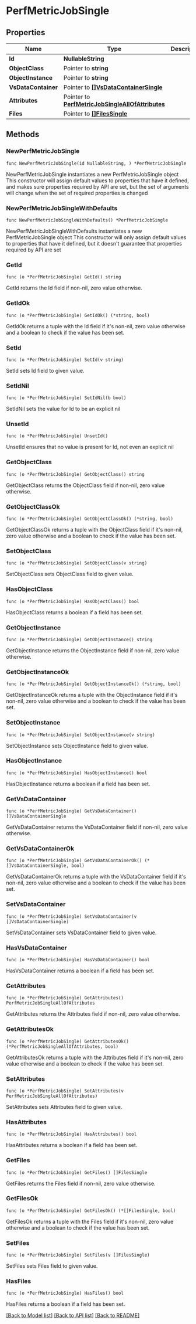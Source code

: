 # PerfMetricJobSingle

## Properties

Name | Type | Description | Notes
------------ | ------------- | ------------- | -------------
**Id** | **NullableString** |  | 
**ObjectClass** | Pointer to **string** |  | [optional] 
**ObjectInstance** | Pointer to **string** |  | [optional] 
**VsDataContainer** | Pointer to [**[]VsDataContainerSingle**](VsDataContainerSingle.md) |  | [optional] 
**Attributes** | Pointer to [**PerfMetricJobSingleAllOfAttributes**](PerfMetricJobSingleAllOfAttributes.md) |  | [optional] 
**Files** | Pointer to [**[]FilesSingle**](FilesSingle.md) |  | [optional] 

## Methods

### NewPerfMetricJobSingle

`func NewPerfMetricJobSingle(id NullableString, ) *PerfMetricJobSingle`

NewPerfMetricJobSingle instantiates a new PerfMetricJobSingle object
This constructor will assign default values to properties that have it defined,
and makes sure properties required by API are set, but the set of arguments
will change when the set of required properties is changed

### NewPerfMetricJobSingleWithDefaults

`func NewPerfMetricJobSingleWithDefaults() *PerfMetricJobSingle`

NewPerfMetricJobSingleWithDefaults instantiates a new PerfMetricJobSingle object
This constructor will only assign default values to properties that have it defined,
but it doesn't guarantee that properties required by API are set

### GetId

`func (o *PerfMetricJobSingle) GetId() string`

GetId returns the Id field if non-nil, zero value otherwise.

### GetIdOk

`func (o *PerfMetricJobSingle) GetIdOk() (*string, bool)`

GetIdOk returns a tuple with the Id field if it's non-nil, zero value otherwise
and a boolean to check if the value has been set.

### SetId

`func (o *PerfMetricJobSingle) SetId(v string)`

SetId sets Id field to given value.


### SetIdNil

`func (o *PerfMetricJobSingle) SetIdNil(b bool)`

 SetIdNil sets the value for Id to be an explicit nil

### UnsetId
`func (o *PerfMetricJobSingle) UnsetId()`

UnsetId ensures that no value is present for Id, not even an explicit nil
### GetObjectClass

`func (o *PerfMetricJobSingle) GetObjectClass() string`

GetObjectClass returns the ObjectClass field if non-nil, zero value otherwise.

### GetObjectClassOk

`func (o *PerfMetricJobSingle) GetObjectClassOk() (*string, bool)`

GetObjectClassOk returns a tuple with the ObjectClass field if it's non-nil, zero value otherwise
and a boolean to check if the value has been set.

### SetObjectClass

`func (o *PerfMetricJobSingle) SetObjectClass(v string)`

SetObjectClass sets ObjectClass field to given value.

### HasObjectClass

`func (o *PerfMetricJobSingle) HasObjectClass() bool`

HasObjectClass returns a boolean if a field has been set.

### GetObjectInstance

`func (o *PerfMetricJobSingle) GetObjectInstance() string`

GetObjectInstance returns the ObjectInstance field if non-nil, zero value otherwise.

### GetObjectInstanceOk

`func (o *PerfMetricJobSingle) GetObjectInstanceOk() (*string, bool)`

GetObjectInstanceOk returns a tuple with the ObjectInstance field if it's non-nil, zero value otherwise
and a boolean to check if the value has been set.

### SetObjectInstance

`func (o *PerfMetricJobSingle) SetObjectInstance(v string)`

SetObjectInstance sets ObjectInstance field to given value.

### HasObjectInstance

`func (o *PerfMetricJobSingle) HasObjectInstance() bool`

HasObjectInstance returns a boolean if a field has been set.

### GetVsDataContainer

`func (o *PerfMetricJobSingle) GetVsDataContainer() []VsDataContainerSingle`

GetVsDataContainer returns the VsDataContainer field if non-nil, zero value otherwise.

### GetVsDataContainerOk

`func (o *PerfMetricJobSingle) GetVsDataContainerOk() (*[]VsDataContainerSingle, bool)`

GetVsDataContainerOk returns a tuple with the VsDataContainer field if it's non-nil, zero value otherwise
and a boolean to check if the value has been set.

### SetVsDataContainer

`func (o *PerfMetricJobSingle) SetVsDataContainer(v []VsDataContainerSingle)`

SetVsDataContainer sets VsDataContainer field to given value.

### HasVsDataContainer

`func (o *PerfMetricJobSingle) HasVsDataContainer() bool`

HasVsDataContainer returns a boolean if a field has been set.

### GetAttributes

`func (o *PerfMetricJobSingle) GetAttributes() PerfMetricJobSingleAllOfAttributes`

GetAttributes returns the Attributes field if non-nil, zero value otherwise.

### GetAttributesOk

`func (o *PerfMetricJobSingle) GetAttributesOk() (*PerfMetricJobSingleAllOfAttributes, bool)`

GetAttributesOk returns a tuple with the Attributes field if it's non-nil, zero value otherwise
and a boolean to check if the value has been set.

### SetAttributes

`func (o *PerfMetricJobSingle) SetAttributes(v PerfMetricJobSingleAllOfAttributes)`

SetAttributes sets Attributes field to given value.

### HasAttributes

`func (o *PerfMetricJobSingle) HasAttributes() bool`

HasAttributes returns a boolean if a field has been set.

### GetFiles

`func (o *PerfMetricJobSingle) GetFiles() []FilesSingle`

GetFiles returns the Files field if non-nil, zero value otherwise.

### GetFilesOk

`func (o *PerfMetricJobSingle) GetFilesOk() (*[]FilesSingle, bool)`

GetFilesOk returns a tuple with the Files field if it's non-nil, zero value otherwise
and a boolean to check if the value has been set.

### SetFiles

`func (o *PerfMetricJobSingle) SetFiles(v []FilesSingle)`

SetFiles sets Files field to given value.

### HasFiles

`func (o *PerfMetricJobSingle) HasFiles() bool`

HasFiles returns a boolean if a field has been set.


[[Back to Model list]](../README.md#documentation-for-models) [[Back to API list]](../README.md#documentation-for-api-endpoints) [[Back to README]](../README.md)


